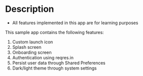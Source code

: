 # Description

- All features implemented in this app are for learning purposes

This sample app contains the following features:

1. Custom launch icon
2. Splash screen
3. Onboarding screen
4. Authentication using reqres.in
5. Persist user data through Shared Preferences
6. Dark/light theme through system settings
